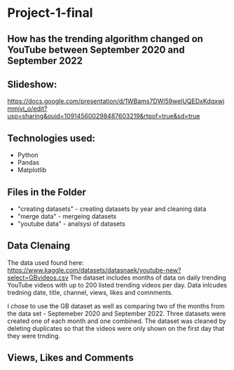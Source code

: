 # Project-1-final
## How has the trending algorithm changed on YouTube between September 2020 and September 2022

## Slideshow:
https://docs.google.com/presentation/d/1WBams7DWl59welUQEDxKdqxwjmmjvi_o/edit?usp=sharing&ouid=109145600298487603219&rtpof=true&sd=true

## Technologies used:
* Python
* Pandas
* Matplotlib

## Files in the Folder
* "creating datasets" - creating datasets by year and cleaning data
* "merge data" - mergeing datasets
* "youtube data" - analsysi of datasets

## Data Clenaing
The data used found here: https://www.kaggle.com/datasets/datasnaek/youtube-new?select=GBvideos.csv
The dataset includes months of data on daily trending YouTube videos with up to 200 listed trending videos per day. Data inlcudes tredning date, title, channel, views, likes and comnments.

I chose to use the GB dataset as well as comparing two of the months from the data set - Septemeber 2020 and September 2022. Three datasets were created one of each month and one combined. The dataset was cleaned by deleting duplicates so that the videos were only shown on the first day that they were trnding.

## Views, Likes and Comments

